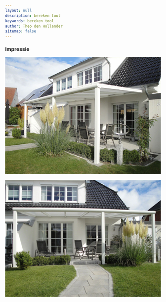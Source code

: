 ```yaml
---
layout: null
description: bereken tool
keywords: bereken tool
author: Theo den Hollander
sitemap: false
---
```

<h3>Impressie</h3>
<img src='/tool/info/img/V905-Iseo-1.JPG'>
<br /><br />
<img src='/tool/info/img/V905-Iseo-2.JPG'>